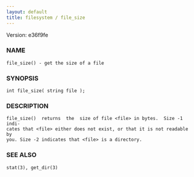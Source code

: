 ```yaml
---
layout: default
title: filesystem / file_size
---
```


Version: e36f9fe




### NAME
    file_size() - get the size of a file


### SYNOPSIS
    int file_size( string file );


### DESCRIPTION
    file_size()  returns  the  size of file <file> in bytes.  Size -1 indi‐
    cates that <file> either does not exist, or that it is not readable  by
    you. Size -2 indicates that <file> is a directory.


### SEE ALSO
    stat(3), get_dir(3)



